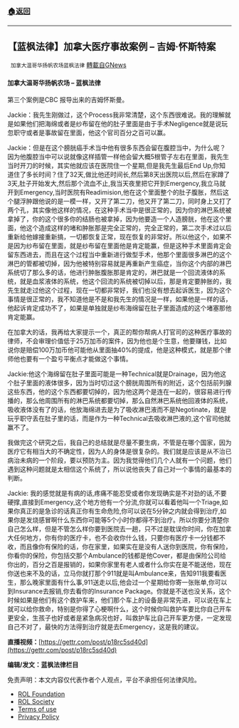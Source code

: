 ###  [:house:返回](README.md)
---


## 【蓝枫法律】加拿大医疗事故案例 &#8211; 吉姆·怀斯特案
` 加拿大温哥华扬帆农场蓝枫法律` [轉載自GNews](https://gnews.org/zh-hans/2512324/)

#### **加拿大温哥华扬帆农场 – 蓝枫法律**
  
第三个案例是CBC 报导出来的吉姆怀斯曼。
 
Jackie：我先生刚做过，这个Process我非常清楚，这个东西很难说。我的理解就是如果他们把海绵或者是纱布留在他的肚子里面是由于手术Negligence就是说玩忽职守或者是事故留在里面，他这个官司百分之百可以赢。
 
Jackie：但是在这个膀胱癌手术当中他有很多东西会留在腹腔当中，为什么呢？因为他腹腔当中可以说就像这样插管一样他会留大概5根管子左右在里面，我先生当时开刀的时候，其实他就应该在医院住一个星期,但是我先生最后End Up,你知道住了多长时间？住了32天,做比他还时间长,然后第8天出医院以后,然后在家蹲了3天,肚子开始发大,然后那个流血不止,我当天夜里把它开到Emergency,我立马就开到Emergency,当时医院有Readimision,他在这个里面整个的肚子腹胀，然后这个腿浮肿跟他说的是一模一样，又开了第二刀，他又开了第二刀，同时身上又打了两个孔，其实像他这样的情况，在这种手术当中是很正常的，因为你的淋巴系统被拿掉了，你的这个很多你的结肠也被拿掉，因为他要造一个人造膀胱，他在这个里面，他这个造成这样的堵和肿胀那是完全正常的，完全正常的，第二次手术过以后重新给他嫁接重新搞，一切都恢复正常，现在恢复的非常好。所以他这个，如果不是因为纱布留在里面，就是纱布留在里面他是肯定能赢，但是这种手术里面肯定会留东西进去，而且在这个过程当中重新进行做型手术，他那个里面很多淋巴的这个淋巴的管都被切掉，因为他被特别容易就是再重新产生癌症，当你这个内部的淋巴系统切了那么多的话，他进行肿胀腹胀那是肯定的，淋巴就是一个回流液体的系统，就是血浆液体的系统，他这个回流的系统被切掉以后，那是肯定要肿胀的，我先生就走过他这个过程，现在一切都非常好，我们也没有想去起诉医生，因为这个事情是很正常的，我不知道他是不是和我先生的情况是一样，如果他是一样的话，他起诉肯定成功不了，如果是单独就是纱布海绵留在肚子里面造成的这个堵塞那他肯定能赢。
 
在加拿大的话，我再给大家提示一个，真正的帮你帮病人打官司的这种医疗事故的律师，不会审理价值低于25万加币的案件，因为他也是个生意，他要赚钱，比如说你是赔偿100万加币他可能他从里面抽40%的提成，他是这种模式，就是那个律师他也要有一个盈亏平衡点才能做这个事情。
 
Jackie:他这个海绵留在肚子里面可能是一种Technical就是Drainage，因为他这个肚子里面的液体很多，因为当时切过这个膀胱周围所有的附近，这个包括前列腺这些东西，他的这个东西都要切掉的，因为他这两个是连在一起的，很容易进行传播的，那么他周围所有的淋巴系统都要切掉，那么自然淋巴系统他回液体的系统，吸收液体没有了的话，他放海绵进去是为了吸收淋巴液而不是Negotinate，就是玩乎职守丢在肚子里的话，而是作为一种Technical去吸收淋巴液的,这个官司他就赢不了。
 
我做完这个研究之后，我自己的总结就是尽量不要生病，不管是在哪个国家，因为医疗它有相当大的不确定性，因为人的身体是很复杂的。我们就是应该是从不治已病治未病的一个阶段，要以预防为主。因为我觉得他们几个人就有一个问题，他们遇到这种问题就是太相信这个系统了，所以说他丧失了自己对一个事情的最基本的判断。
 
Jackie: 我的感觉就是有病的话,疼痛不能忍受或者你发现确实是不对劲的话,不要硬撑,直接到Emergency,这个地方他有一个分流,你就可以看着他叫一个Triage,如果你真正的是急诊的话真正你有生命危险,你可以说在5分钟之内就会得到治疗,如果你是发烧感冒啊什么东西你可能等5个小时你都得不到治疗。所以你要分清楚你自己怎么样，但是不管怎么样你要到医院去一趟，只不过是耽误你时间，你在加拿大任何地方，你有你的医疗卡，也不会收你什么钱，只要你有医疗卡一分钱都不收，而且像你有保险的话，你在家里，如果实在是没有人送你到医院，你有保险，你看你的保险，你包括交那个Ambulance的钱都是他Cover，都是由保险公司给你出的，百分之百是报销的，如果你家里有老人或者什么你实在是不能送他，现在你送也来不及的话，立马你就打那个911就是叫Ambulance来，告知911我要看医生，那么晚家里面有什么事,911送走以后,他会过一个星期给你寄一张账单,你可以到Insurance去报销,你去看你的Insurance Package。你就是不送也没关系，这个时候如果是他们有这个救护车来，他们那个车上的设备是非常先进，可以说在车上就可以给你救命，特别是你得了心梗啊什么，这个时候你叫救护车要比你自己开车更安全，生孩子也好或者是紧急病况也好，叫救护车比自己开车更方便，一定发现自己不对了，最快的方法得到治疗就是去Emergency，这是我的建议。
 
**直播视频：**[https://gettr.com/post/p18rc5sd40d](https://gettr.com/post/p18rc5sd40d)
 
**编辑/发文：蓝枫法律栏目**

免责声明：本文内容仅代表作者个人观点，平台不承担任何法律风险。
  
- [ROL Foundation](https://rolfoundation.org/)
- [ROL Society](https://rolsociety.org/)
- [Terms of use](https://gnews.org/terms-of-use-3/)
- [Privacy Policy](https://gnews.org/privacy-policy/)
